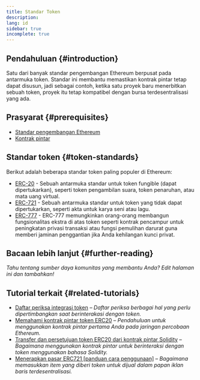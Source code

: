 ```yaml
---
title: Standar Token
description:
lang: id
sidebar: true
incomplete: true
---
```


## Pendahuluan {#introduction}

Satu dari banyak standar pengembangan Ethereum berpusat pada antarmuka token. Standar ini membantu memastikan kontrak pintar tetap dapat disusun, jadi sebagai contoh, ketika satu proyek baru menerbitkan sebuah token, proyek itu tetap kompatibel dengan bursa terdesentralisasi yang ada.

## Prasyarat {#prerequisites}

- [Standar pengembangan Ethereum](/developers/docs/standards/)
- [Kontrak pintar](/developers/docs/smart-contracts/)

## Standar token {#token-standards}

Berikut adalah beberapa standar token paling populer di Ethereum:

- [ERC-20](/developers/docs/standards/tokens/erc-20/) - Sebuah antarmuka standar untuk token fungible (dapat dipertukarkan), seperti token pengambilan suara, token penaruhan, atau mata uang virtual.
- [ERC-721](/developers/docs/standards/tokens/erc-721/) - Sebuah antarmuka standar untuk token yang tidak dapat dipertukarkan, seperti akta untuk karya seni atau lagu.
- [ERC-777](/developers/docs/standards/tokens/erc-777/) - ERC-777 memungkinkan orang-orang membangun fungsionalitas ekstra di atas token seperti kontrak pencampur untuk peningkatan privasi transaksi atau fungsi pemulihan darurat guna memberi jaminan penggantian jika Anda kehilangan kunci privat.

## Bacaan lebih lanjut {#further-reading}

_Tahu tentang sumber daya komunitas yang membantu Anda? Edit halaman ini dan tambahkan!_

## Tutorial terkait {#related-tutorials}

- [Daftar periksa integrasi token](/developers/tutorials/token-integration-checklist/) _– Daftar periksa berbagai hal yang perlu dipertimbangkan saat berinterakasi dengan token._
- [Memahami kontrak pintar token ERC20](/developers/tutorials/understand-the-erc-20-token-smart-contract/) _– Pendahuluan untuk menggunakan kontrak pintar pertama Anda pada jaringan percobaan Ethereum._
- [Transfer dan persetujuan token ERC20 dari kontrak pintar Solidity](/developers/tutorials/transfers-and-approval-of-erc-20-tokens-from-a-solidity-smart-contract/) _– Bagaimana menggunakan kontrak pintar untuk berinteraksi dengan token menggunakan bahasa Solidity._
- [Menerapkan pasar ERC721 [panduan cara penggunaan]](/developers/tutorials/how-to-implement-an-erc721-market/) _– Bagaimana memasukkan item yang diberi token untuk dijual dalam papan iklan baris terdesentralisasi._

